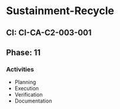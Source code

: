 # Sustainment-Recycle

## CI: CI-CA-C2-003-001
## Phase: 11

### Activities
- Planning
- Execution
- Verification
- Documentation
